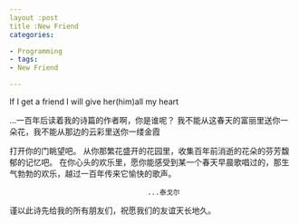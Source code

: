 ```yaml
---
layout :post
title :New Friend
categories:

- Programming
- tags:
- New Friend

---
```


If I get a friend 
I will give her(him)all my heart

...一百年后读着我的诗篇的作者啊，你是谁呢？
我不能从这春天的富丽里送你一朵花，我不能从那边的云彩里送你一缕金霞

  打开你的门眺望吧。
  从你那繁花盛开的花园里，收集百年前消逝的花朵的芬芳馥郁的记忆吧。
  在你心头的欢乐里，愿你能感受到某一个春天早晨歌唱过的，那生气勃勃的欢乐，越过一百年传来它愉快的歌声。
  
                                      ...泰戈尔
  谨以此诗先给我的所有朋友们，祝愿我们的友谊天长地久。
